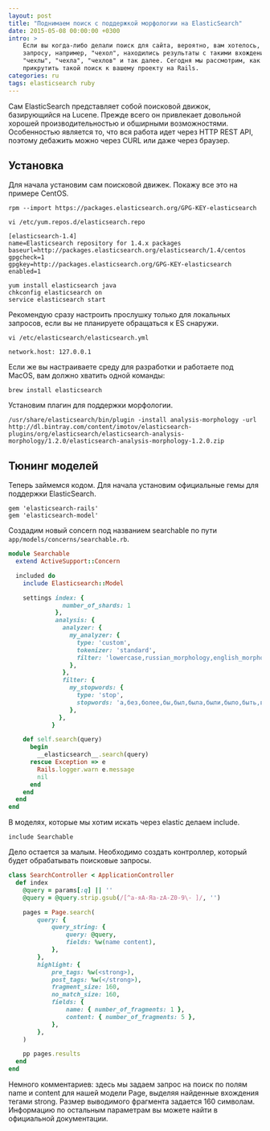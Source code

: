 ```yaml
---
layout: post
title: "Поднимаем поиск с поддержкой морфологии на ElasticSearch"
date: 2015-05-08 00:00:00 +0300
intro: >
    Если вы когда-либо делали поиск для сайта, вероятно, вам хотелось, чтобы по
    запросу, например, "чехол", находились результаты с такими вхождениями, как
    "чехлы", "чехла", "чехлов" и так далее. Сегодня мы рассмотрим, как
    прикрутить такой поиск к вашему проекту на Rails.
categories: ru
tags: elasticsearch ruby
---
```


Сам ElasticSearch представляет собой поисковой движок, базирующийся на Lucene. Прежде всего он привлекает довольной хорошей производительностью и обширными возможностями. Особенностью является то, что вся работа идет через HTTP REST API, поэтому дебажить можно через CURL или даже через браузер.

## Установка

Для начала установим сам поисковой движек. Покажу все это на примере CentOS.

```
rpm --import https://packages.elasticsearch.org/GPG-KEY-elasticsearch
```

```
vi /etc/yum.repos.d/elasticsearch.repo
```

```
[elasticsearch-1.4]
name=Elasticsearch repository for 1.4.x packages
baseurl=http://packages.elasticsearch.org/elasticsearch/1.4/centos
gpgcheck=1
gpgkey=http://packages.elasticsearch.org/GPG-KEY-elasticsearch
enabled=1
```

```
yum install elasticsearch java
chkconfig elasticsearch on
service elasticsearch start
```

Рекомендую сразу настроить прослушку только для локальных запросов, если вы не планируете обращаться к ES снаружи.

```
vi /etc/elasticsearch/elasticsearch.yml
```

```
network.host: 127.0.0.1
```

Если же вы настраиваете среду для разработки и работаете под MacOS, вам должно хватить одной команды:

```
brew install elasticsearch
```

Установим плагин для поддержки морфологии.

```
/usr/share/elasticsearch/bin/plugin -install analysis-morphology -url http://dl.bintray.com/content/imotov/elasticsearch-plugins/org/elasticsearch/elasticsearch-analysis-morphology/1.2.0/elasticsearch-analysis-morphology-1.2.0.zip
```

## Тюнинг моделей

Теперь займемся кодом. Для начала установим официальные гемы для поддержки ElasticSearch.

```
gem 'elasticsearch-rails'
gem 'elasticsearch-model'
```

Создадим новый concern под названием searchable по пути `app/models/concerns/searchable.rb`.

```ruby
module Searchable
  extend ActiveSupport::Concern

  included do
    include Elasticsearch::Model

    settings index: {
               number_of_shards: 1
             },
             analysis: {
               analyzer: {
                 my_analyzer: {
                   type: 'custom',
                   tokenizer: 'standard',
                   filter: 'lowercase,russian_morphology,english_morphology,my_stopwords'
                 },
               },
               filter: {
                 my_stopwords: {
                   type: 'stop',
                   stopwords: 'а,без,более,бы,был,была,были,было,быть,в,вам,вас,весь,во,вот,все,всего,всех,вы,где,да,даже,для,до,его,ее,если,есть,еще,же,за,здесь,и,из,или,им,их,к,как,ко,когда,кто,ли,либо,мне,может,мы,на,надо,наш,не,него,нее,нет,ни,них,но,ну,о,об,однако,он,она,они,оно,от,очень,по,под,при,с,со,так,также,такой,там,те,тем,то,того,тоже,той,только,том,ты,у,уже,хотя,чего,чей,чем,что,чтобы,чье,чья,эта,эти,это,я,a,an,and,are,as,at,be,but,by,for,if,in,into,is,it,no,not,of,on,or,such,that,the,their,then,there,these,they,this,to,was,will,with',
                 },
              },
            }

    def self.search(query)
      begin
        __elasticsearch__.search(query)
      rescue Exception => e
        Rails.logger.warn e.message
        nil
      end
    end
  end
end
```

В моделях, которые мы хотим искать через elastic делаем include.

```
include Searchable
```

Дело остается за малым. Необходимо создать контроллер, который будет обрабатывать поисковые запросы.

```ruby
class SearchController < ApplicationController
  def index
    @query = params[:q] || ''
    @query = @query.strip.gsub(/[^а-яА-Яa-zA-Z0-9\- ]/, '')

    pages = Page.search(
        query: {
            query_string: {
                query: @query,
                fields: %w(name content),
            },
        },
        highlight: {
            pre_tags: %w(<strong>),
            post_tags: %w(</strong>),
            fragment_size: 160,
            no_match_size: 160,
            fields: {
                name: { number_of_fragments: 1 },
                content: { number_of_fragments: 5 },
            },
        },
    )

    pp pages.results
  end
end
```

Немного комментариев: здесь мы задаем запрос на поиск по полям name и content для нашей модели Page, выделяя найденные вхождения тегами strong. Размер выводимого фрагмента задается 160 символам. Информацию по остальным параметрам вы можете найти в официальной документации.
